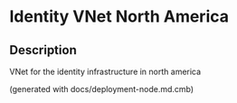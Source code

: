 # Identity  VNet North America
## Description
VNet for the identity infrastructure in north america



(generated with docs/deployment-node.md.cmb)
